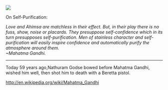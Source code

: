 <html><body><a href="http://picasaweb.google.com/orsenthil/Mahatma_Gandhi/photo#5013572204509087282"><img src="http://lh4.google.com/image/orsenthil/RZPJW2GJRjI/AAAAAAAAAvg/UsIKeS6d1Cg/s288/gandhi.jpg"></a>



On Self-Purification:



<i>Love and Ahimsa are matchless in their effect. But, in their play there is no fuss, show, noise or placards. They presuppose self-confidence which in its turn presupposes self-purification. Men of stainless character and self-purification will easily inspire confidence and automatically purify the atmosphere around them.<br>~Mahatma Gandhi.</i>



<hr>

Today 59 years ago,Nathuram Godse bowed before Mahatma Gandhi, wished him well, then shot  him to death with a Beretta pistol.



http://en.wikipedia.org/wiki/Mahatma_Gandhi</body></html>